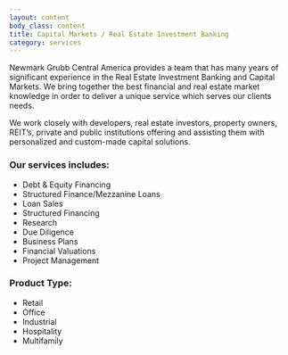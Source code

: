 ```yaml
---
layout: content
body_class: content
title: Capital Markets / Real Estate Investment Banking
category: services
---
```

Newmark Grubb Central America provides a team that has many years of significant experience in the Real Estate Investment Banking and Capital Markets.
We bring together the best financial and real estate market knowledge in order to deliver a unique service which serves our clients needs.

We work closely with developers, real estate investors, property owners, REIT’s, private and public institutions offering and assisting them with personalized and custom-made capital solutions.


### Our services includes:

- Debt & Equity Financing
- Structured Finance/Mezzanine Loans
- Loan Sales
- Structured Financing
- Research
- Due Diligence
- Business Plans
- Financial Valuations
- Project Management

### Product Type:

- Retail
- Office
- Industrial
- Hospitality
- Multifamily
